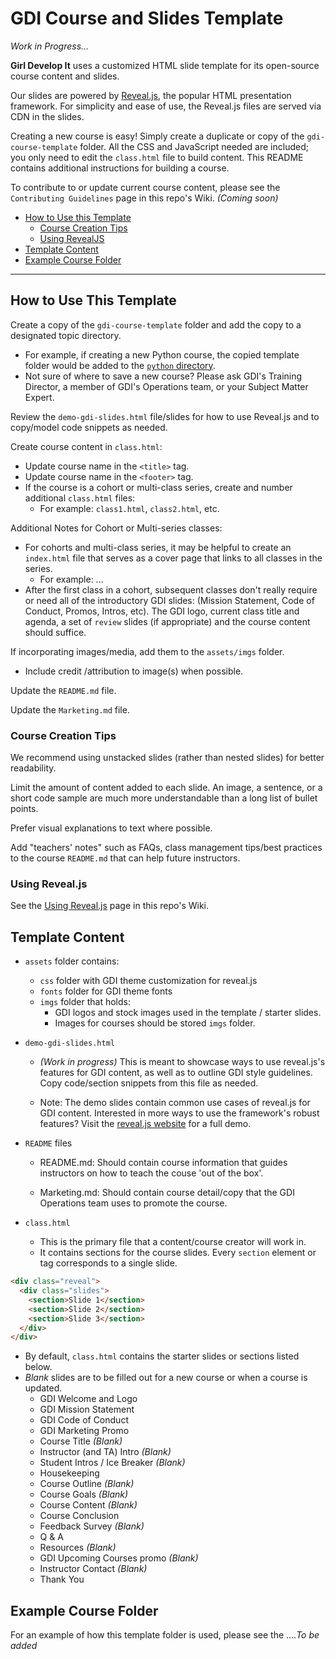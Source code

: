 # GDI Course and Slides Template

*Work in Progress...*

**Girl Develop It** uses a customized HTML slide template for its open-source course content and slides.

Our slides are powered by [Reveal.js](https://revealjs.com/), the popular HTML presentation framework. For simplicity and ease of use, the Reveal.js files are served via CDN in the slides.

Creating a new course is easy! Simply create a duplicate or copy of the `gdi-course-template` folder. All the CSS and JavaScript needed are included; you only need to edit the `class.html` file to build content. This README contains additional instructions for building a course.

To contribute to or update current course content, please see the `Contributing Guidelines` page in this repo's Wiki. _(Coming soon)_

- [How to Use this Template](#how-to-use-this-template)
  + [Course Creation Tips](#course-creation-tips)
  + [Using RevealJS](#using-revealjs)
- [Template Content](#template-content)
- [Example Course Folder](#example-course-folder)

<hr>

## How to Use This Template

Create a copy of the `gdi-course-template` folder and add the copy to a designated topic directory.
  * For example, if creating a new Python course, the copied template folder would be added to the [`python` directory](https://github.com/girldevelopit/gdi-curriculum/tree/main/python).
  * Not sure of where to save a new course? Please ask GDI's Training Director, a member of GDI's Operations team, or your Subject Matter Expert.

Review the `demo-gdi-slides.html` file/slides for how to use Reveal.js and to copy/model code snippets as needed.

Create course content in `class.html`:
  * Update course name in the `<title>` tag.
  * Update course name in the `<footer>` tag.
  * If the course is a cohort or multi-class series, create and number additional `class.html` files:
    * For example: `class1.html`, `class2.html`, etc.

Additional Notes for Cohort or Multi-series classes:
  * For cohorts and multi-class series, it may be helpful to create an `index.html` file that serves as a cover page that links to all classes in the series.
    * For example: ...
  * After the first class in a cohort, subsequent classes don't really require or need all of the introductory GDI slides: (Mission Statement, Code of Conduct, Promos, Intros, etc). The GDI logo, current class title and agenda, a set of `review` slides (if appropriate) and the course content should suffice.

If incorporating images/media, add them to the `assets/imgs` folder.
  * Include credit /attribution to image(s) when possible.

Update the `README.md` file.

Update the `Marketing.md` file.

### Course Creation Tips

We recommend using unstacked slides (rather than nested slides) for better readability.

Limit the amount of content added to each slide. An image, a sentence, or a short code sample are much more understandable than a long list of bullet points.

Prefer visual explanations to text where possible.

Add "teachers' notes" such as FAQs, class management tips/best practices to the course `README.md` that can help future instructors.

### Using Reveal.js

See the [Using Reveal.js](https://github.com/girldevelopit/gdi-curriculum/wiki/Using-Reveal.js) page in this repo's Wiki.

## Template Content

* `assets` folder contains:
  * `css` folder with GDI theme customization for reveal.js
  * `fonts` folder for GDI theme fonts
  * `imgs` folder that holds:
    * GDI logos and stock images used in the template / starter slides.
    * Images for courses should be stored `imgs` folder.

* `demo-gdi-slides.html`
  * *(Work in progress)* This is meant to showcase ways to use reveal.js's features for GDI content, as well as to outline GDI style guidelines. Copy code/section snippets from this file as needed.

  * Note: The demo slides contain common use cases of reveal.js for GDI content. Interested in more ways to use the framework's robust features? Visit the [reveal.js website](https://revealjs.com/) for a full demo.

* `README` files
  * README.md: Should contain course information that guides instructors on how to teach the couse 'out of the box'.

  * Marketing.md: Should contain course detail/copy that the GDI Operations team uses to promote the course. 

* `class.html`
  * This is the primary file that a content/course creator will work in.
  * It contains sections for the course slides. Every `section` element or tag corresponds to a single slide.
  
```html
<div class="reveal">
  <div class="slides"> 
    <section>Slide 1</section>
    <section>Slide 2</section>
    <section>Slide 3</section>
  </div>
</div>
```
  * By default, `class.html` contains the starter slides or sections listed below. 
  * *Blank* slides are to be filled out for a new course or when a course is updated.
    * GDI Welcome and Logo
    * GDI Mission Statement
    * GDI Code of Conduct
    * GDI Marketing Promo
    * Course Title *(Blank)*
    * Instructor (and TA) Intro *(Blank)*
    * Student Intros / Ice Breaker *(Blank)*
    * Housekeeping
    * Course Outline *(Blank)*
    * Course Goals *(Blank)*
    * Course Content *(Blank)*
    * Course Conclusion
    * Feedback Survey *(Blank)*
    * Q & A
    * Resources *(Blank)*
    * GDI Upcoming Courses promo *(Blank)*
    * Instructor Contact *(Blank)*
    * Thank You


## Example Course Folder

For an example of how this template folder is used, please see the ....*To be added*
